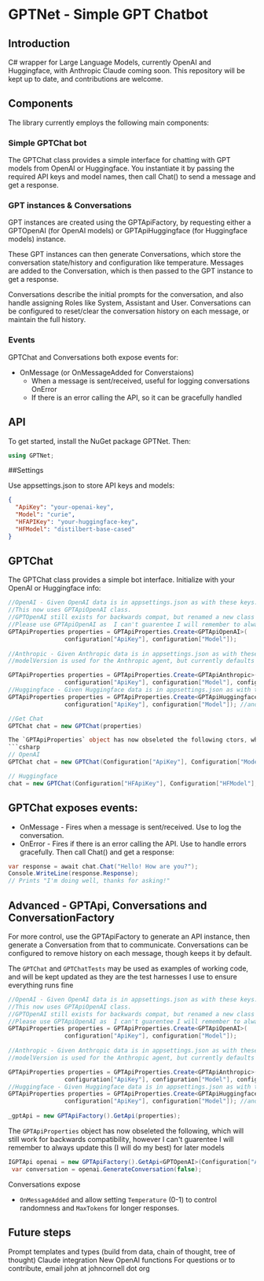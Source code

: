 # GPTNet - Simple GPT Chatbot
## Introduction

C# wrapper for Large Language Models, currently OpenAI and Huggingface, with Anthropic Claude coming soon. This repository will be kept up to date, and contributions are welcome.

## Components 

The library currently employs the following main components:

### Simple GPTChat bot

The GPTChat class provides a simple interface for chatting with GPT models from OpenAI or Huggingface. You instantiate it by passing the required API keys and model names, then call Chat() to send a message and get a response.

### GPT instances & Conversations
GPT instances are created using the GPTApiFactory, by requesting either a GPTOpenAI (for OpenAI models) or GPTApiHuggingface (for Huggingface models) instance.

These GPT instances can then generate Conversations, which store the conversation state/history and configuration like temperature. Messages are added to the Conversation, which is then passed to the GPT instance to get a response.

Conversations describe the initial prompts for the conversation, and also handle assigning Roles like System, Assistant and User. Conversations can be configured to reset/clear the conversation history on each message, or maintain the full history.

### Events
GPTChat and Conversations both expose events for:

* OnMessage (or OnMessageAdded for Converstaions) 
    * When a message is sent/received, useful for logging conversations
OnError 
    * If there is an error calling the API, so it can be gracefully handled

## API

To get started, install the NuGet package GPTNet. Then:
```csharp
using GPTNet;  
```

##Settings

Use appsettings.json to store API keys and models:

```json
{
  "ApiKey": "your-openai-key",
  "Model": "curie",  
  "HFAPIKey": "your-huggingface-key",     
  "HFModel": "distilbert-base-cased"  
}     
```

## GPTChat
The GPTChat class provides a simple bot interface. Initialize with your OpenAI or Huggingface info:

```csharp
//OpenAI - Given OpenAI data is in appsettings.json as with these keys.
//This now uses GPTApiOpenAI class. 
//GPTOpenAI still exists for backwards compat, but renamed a new class to keep to standards. 
//Please use GPTApiOpenAI as  I can't guarentee I will remember to always update GPTOpenAI (I will do my best) for later changes
GPTApiProperties properties = GPTApiProperties.Create<GPTApiOpenAI>(
                configuration["ApiKey"], configuration["Model"]); 
                
//Anthropic - Given Anthropic data is in appsettings.json as with these keys. 
//modelVersion is used for the Anthropic agent, but currently defaults to "2023-06-01", and temperature may also be passed

GPTApiProperties properties = GPTApiProperties.Create<GPTApiAnthropic>(
                configuration["ApiKey"], configuration["Model"], configuration["ModelVersion"]); 
//Huggingface - Given Huggingface data is in appsettings.json as with these keys.
GPTApiProperties properties = GPTApiProperties.Create<GPTApiHuggingface>(
                configuration["ApiKey"], configuration["Model"]); //and temperature may also be passed

//Get Chat
GPTChat chat = new GPTChat(properties)

The `GPTApiProperties` object has now obseleted the following ctors, which will still work for backwards compatibility, however I can't guarentee I will remember to always update this (I will do my best) for later models
```csharp
// OpenAI       
GPTChat chat = new GPTChat(Configuration["ApiKey"], Configuration["Model"]);        

// Huggingface   
chat = new GPTChat(Configuration["HFApiKey"], Configuration["HFModel"], GPTApiType.Huggingface);   
```

## GPTChat exposes events:

* OnMessage - Fires when a message is sent/received. Use to log the conversation.
* OnError - Fires if there is an error calling the API. Use to handle errors gracefully.
Then call Chat() and get a response:

```csharp
var response = await chat.Chat("Hello! How are you?");        
Console.WriteLine(response.Response);        
// Prints "I'm doing well, thanks for asking!"   
```

## Advanced - GPTApi, Conversations and ConversationFactory

For more control, use the GPTApiFactory to generate an API instance, then generate a Conversation from that to communicate. Conversations can be configured to remove history on each message, though keeps it by default.

The `GPTChat` and `GPTChatTests` may be used as examples of working code, and will be kept updated as they are the test harnesses I use to ensure everything runs fine

```csharp
//OpenAI - Given OpenAI data is in appsettings.json as with these keys.
//This now uses GPTApiOpenAI class. 
//GPTOpenAI still exists for backwards compat, but renamed a new class to keep to standards. 
//Please use GPTApiOpenAI as  I can't guarentee I will remember to always update GPTOpenAI (I will do my best) for later changes
GPTApiProperties properties = GPTApiProperties.Create<GPTApiOpenAI>(
                configuration["ApiKey"], configuration["Model"]); 
                
//Anthropic - Given Anthropic data is in appsettings.json as with these keys. 
//modelVersion is used for the Anthropic agent, but currently defaults to "2023-06-01", and temperature may also be passed

GPTApiProperties properties = GPTApiProperties.Create<GPTApiAnthropic>(
                configuration["ApiKey"], configuration["Model"], configuration["ModelVersion"]); 
//Huggingface - Given Huggingface data is in appsettings.json as with these keys.
GPTApiProperties properties = GPTApiProperties.Create<GPTApiHuggingface>(
                configuration["ApiKey"], configuration["Model"]); //and temperature may also be passed
                
_gptApi = new GPTApiFactory().GetApi(properties);            
```
The `GPTApiProperties` object has now obseleted the following, which will still work for backwards compatibility, however I can't guarentee I will remember to always update this (I will do my best) for later models
```csharp
IGPTApi openai = new GPTApiFactory().GetApi<GPTOpenAI>(Configuration["ApiKey"], Configuration["Model"]);//HttpClient (mainly used for tests), modelVersion (Anthropic requirement) and temperature can also be optionally passed
 var conversation = openai.GenerateConversation(false); 
```

Conversations expose 
* `OnMessageAdded` and allow setting `Temperature` (0-1) to control randomness and `MaxTokens` for longer responses.

## Future steps
Prompt templates and types (build from data, chain of thought, tree of thought)
Claude integration
New OpenAI functions
For questions or to contribute, email john at johncornell dot org
